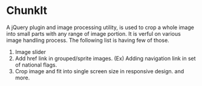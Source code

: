 ChunkIt
=======

A jQuery plugin and image processing utility,  is used to crop a whole image into small parts with 
any range of image portion. It is verful on various image handling process. The following list
is having few of those.

1. Image slider
2. Add href link in grouped/sprite images. (Ex) Adding navigation link in set of national flags.
3. Crop image and fit into single screen size in responsive design.
and more.


